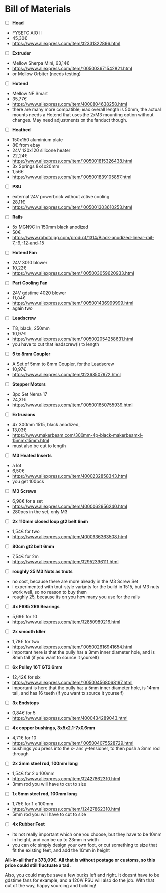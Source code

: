 # Bill of Materials

- [ ]  **Head**
  - FYSETC AIO II
  - 45,30€
  - https://www.aliexpress.com/item/32331322896.html

- [ ]  **Extruder**
  - Mellow Sherpa Mini, 63,14€
  - https://www.aliexpress.com/item/1005003671542821.html
  - or Mellow Orbiter (needs testing)

- [ ]  **Hotend**
  - Mellow NF Smart
  - 35,77€
  - https://www.aliexpress.com/item/4000804638258.html
  - there are many more compatible; max overall length is 50mm, the actual mounts needs a Hotend that uses the 2xM3 mounting option without changes. May need adjustments on the fanduct though.

- [ ]  **Heatbed**
  - 150x150 aluminium plate
  - 8€ from ebay
  - 24V 120x120 silicone heater
  - 22,24€ 
  - https://www.aliexpress.com/item/1005001815326438.html
  - 3x Springs 8x4x20mm
  - 1,56€
  - https://www.aliexpress.com/item/1005001839105857.html

- [ ]  **PSU**
  - external 24V powerbrick without active cooling
  - 28,11€
  - https://www.aliexpress.com/item/1005001303610253.html

- [ ]  **Rails**
  - 5x MGN9C in 150mm black anodized
  - 50€
  - https://www.robotdigg.com/product/1314/Black-anodized-linear-rail-7,-9,-12-and-15

- [ ]  **Hotend Fan**
  - 24V 3010 blower
  - 10,22€
  - https://www.aliexpress.com/item/1005003059620933.html

- [ ]  **Part Cooling Fan**
  - 24V gdstime 4020 blower
  - 11,84€
  - https://www.aliexpress.com/item/1005001436999999.html
  - again two

- [ ]  **Leadscrew**
  - T8, black, 250mm
  - 10,97€
  - https://www.aliexpress.com/item/1005002054258631.html
  - you have to cut that leadscrew(!) to length

- [ ]  **5 to 8mm Coupler**
  - A Set of 5mm to 8mm Coupler, for the Leadscrew
  - 10,97€
  - https://www.aliexpress.com/item/32368507972.html

- [ ]  **Stepper Motors**
  - 3pc Set Nema 17
  - 24,31€
  - https://www.aliexpress.com/item/1005001650755939.html

- [ ]  **Extrusions**
  - 4x 300mm 1515, black anodized,
  - 13,03€
  - https://www.makerbeam.com/300mm-4p-black-makerbeamxl-15mmx15mm.html
  - must also be cut to length

- [ ]  **M3 Heated Inserts**
  - a lot
  - 6,50€
  - https://www.aliexpress.com/item/4000232858343.html
  - you get 100pcs

- [ ]  **M3 Screws** 
  - 6,98€ for a set
  - https://www.aliexpress.com/item/4000062956240.html
  - 280pcs in the set, only M3

- [ ]  **2x 110mm closed loop gt2 belt 6mm** 
  - 1,54€ for two
  - https://www.aliexpress.com/item/4000936363508.html

- [ ]  **80cm gt2 belt 6mm** 
  - 7,54€ for 2m
  - https://www.aliexpress.com/item/32952396111.html

- [ ]  **roughly 25 M3 Nuts as tnuts** 
  - no cost, because there are more already in the M3 Screw Set
  - i experimented with tnut-style variants for the build in 1515, but M3 nuts work well, so no reason to buy them
  - roughly 25, because its on you how many you use for the rails

- [ ]  **4x F695 2RS Bearings** 
  - 5,69€ for 10
  - https://www.aliexpress.com/item/32850989216.html

- [ ]  **2x smooth Idler** 
  - 1,78€ for two
  - https://www.aliexpress.com/item/1005002616941654.html
  - important here is that the pully has a 3mm inner diameter hole, and is 8mm tall (if you want to source it yourself)

- [ ]  **6x Pulley 16T GT2 6mm** 
  - 12,42€ for six
  - https://www.aliexpress.com/item/1005004568068197.html
  - important is here that the pully has a 5mm inner diameter hole, is 14mm tall, and has 16 teeth (if you want to source it yourself)

- [ ]  **3x Endstops** 
  - 0,84€ for 5
  - https://www.aliexpress.com/item/4000434289043.html

- [ ]  **4x copper bushings, 3x5x2.1-7x0.6mm** 
  - 4,71€ for 10
  - https://www.aliexpress.com/item/1005004075528729.html
  - bushings you press into the x- and y-tensioner, to then push a 3mm rod through

- [ ]  **2x 3mm steel rod, 100mm long** 
  - 1,54€ for 2 x 100mm
  - https://www.aliexpress.com/item/32427862310.html
  - 3mm rod you will have to cut to size

- [ ]  **1x 5mm steel rod, 100mm long** 
  - 1,75€ for 1 x 100mm
  - https://www.aliexpress.com/item/32427862310.html
  - 5mm rod you will have to cut to size

- [ ]  **4x Rubber Feet** 
  - its not really important which one you choose, but they have to be 10mm in height, and can be up to 23mm in width
  - you can ofc simply design your own foot, or cut something to size that fit the existing feet, and add the 10mm in height

**All-in-all that's 373,09€. All that is without postage or customs, so this
price could still fluctuate a tad.**

Also, you could maybe save a few bucks left and right. It doesnt have to be
gdstime fans for example, and a 120W PSU will also do the job.  With that out
of the way, happy sourcing and building!

